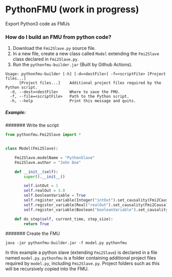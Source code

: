 # PythonFMU (work in progress)
Export Python3 code as FMUs


### How do I build an FMU from python code?

1) Download the `Fmi2Slave.py` source file.
2) In a new file, create a new class called `Model` extending the `Fmi2Slave` class declared in `Fmi2Slave.py`.
3) Run the `pythonfmu-builder.jar` (Built by Github Actions).

```
Usage: pythonfmu-builder [-h] [-d=<destFile>] -f=<scriptFile> [Project files...]
      [Project files...]    Additional project files required by the Python script.
  -d, --dest=<destFile>     Where to save the FMU.
  -f, --file=<scriptFile>   Path to the Python script.
  -h, --help                Print this message and quits.

```

##### Example: 

####### Write the script

```python
from pythonfmu.Fmi2Slave import *


class Model(Fmi2Slave):

    Fmi2Slave.modelName = "PythonSlave"
    Fmi2Slave.author = "John Doe"

    def __init__(self):
        super().__init__()

        self.intOut = 1
        self.realOut = 3.0
        self.booleanVariable = True
        self.register_variable(Integer("intOut").set_causality(Fmi2Causality.output))
        self.register_variable(Real("realOut").set_causality(Fmi2Causality.output))
        self.register_variable(Boolean("booleanVariable").set_causality(Fmi2Causality.local))

    def do_step(self, current_time, step_size):
        return True
```

####### Create the FMU 

```
java -jar pythonfmu-builder.jar -f model.py pythonfmu
```

In this example a python slave (extending `Fmi2Slave`) is declared in a file named `model.py`. `pythonfmu` is a folder containing additional project files required by `model.py`, including `Fmi2Slave.py`. Project folders such as this will be recursively copied into the FMU.
